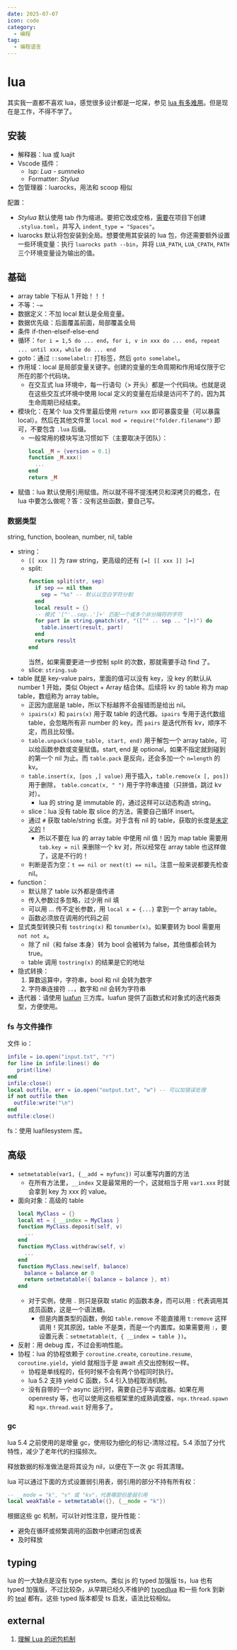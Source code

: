 ```yaml
---
date: 2025-07-07
icon: code
category:
  - 编程
tag:
  - 编程语言
---
```


# lua

其实我一直都不喜欢 lua，感觉很多设计都是一坨屎，参见 [lua 有多难用](../gossip/fuckxxx.md#lua-有多难用)。但是现在是工作，不得不学了。

## 安装

- 解释器：lua 或 luajit
- Vscode 插件：
  - lsp: _Lua - sumneko_
  - Formatter: _Stylua_
- 包管理器：luarocks，用法和 scoop 相似

配置：

- _Stylua_ 默认使用 tab 作为缩进。要把它改成空格，[需要](https://github.com/JohnnyMorganz/StyLua#configuring-runtime-syntax-selection)在项目下创建 `.stylua.toml`，并写入 `indent_type = "Spaces"`。
- luarocks 默认将包安装到全局。想要使用其安装的 lua 包，你还需要额外设置一些环境变量：执行 `luarocks path --bin`，并将 `LUA_PATH`, `LUA_CPATH`, `PATH` 三个环境变量设为输出的值。

## 基础

- array table 下标从 1 开始！！！
- 不等：`~=`
- 数据定义：不加 local 默认是全局变量。
- 数据优先级：后面覆盖前面，局部覆盖全局
- 条件 if-then-elseif-else-end
- 循环：`for i = 1,5 do ... end`，`for i, v in xxx do ... end`，`repeat ... until xxx`，`while do ... end`
- goto：通过 `::somelabel::` 打标签，然后 `goto somelabel`。
- 作用域：local 是局部变量关键字。创建的变量的生命周期和作用域仅限于它所在的那个代码块。
  - 在交互式 lua 环境中，每一行语句（> 开头）都是一个代码块。也就是说在这些交互式环境中使用 local 定义的变量在后续是访问不了的，因为其生命周期已经结束。
- 模块化：在某个 lua 文件里最后使用 `return xxx` 即可暴露变量（可以暴露 local）。然后在其他文件里 `local mod = require("folder.filename")` 即可，不要包含 `.lua` 后缀。
  - 一般常用的模块写法习惯如下（主要取决于团队）：
    ```lua
    local _M = {version = 0.1}
    function _M.xxx()
      ...
    end
    return _M
    ```
- 赋值：lua 默认使用引用赋值。所以就不得不提浅拷贝和深拷贝的概念，在 lua 中要怎么做呢？答：没有这些函数，要自己写。

### 数据类型

string, function, boolean, number, nil, table

- string：
  - `[[ xxx ]]` 为 raw string，更高级的还有 `[=[ [[ xxx ]] ]=]`
  - split:
    ```lua
    function split(str, sep)
      if sep == nil then
        sep = "%s" -- 默认以空白字符分割
      end
      local result = {}
      -- 模式 '[^'..sep..']+' 匹配一个或多个非分隔符的字符
      for part in string.gmatch(str, "([^" .. sep .. "]+)") do
        table.insert(result, part)
      end
      return result
    end
    ```
    当然，如果需要更进一步控制 split 的次数，那就需要手动 find 了。
  - slice: `string.sub`
- table 就是 key-value pairs，里面的值可以没有 key，没 key 的默认从 number 1 开始，类似 Object + Array 结合体。后续将 kv 的 table 称为 map table，数组称为 array table。
  - 正因为底层是 table，所以下标越界不会报错而是给出 nil。
  - `ipairs(x)` 和 `pairs(x)` 用于取 table 的迭代器。`ipairs` 专用于迭代数组 table，会忽略所有非 number 的 key。而 `pairs` 是迭代所有 kv，顺序不定，而且比较慢。
  - `table.unpack(some_table, start, end)` 用于解包一个 array table，可以给函数参数或变量赋值。start, end 是 optional，如果不指定就到碰到的第一个 nil 为止。而 `table.pack` 是反向，还会多加一个 `n=length` 的 kv。
  - `table.insert(x, [pos ,] value)` 用于插入，`table.remove(x [, pos])` 用于删除， `table.concat(x, " ")` 用于字符串连接（只拼值，跳过 kv 对）。
    - lua 的 string 是 immutable 的，通过这样可以动态构造 string。
  - slice：lua 没有 table 取 slice 的方法，需要自己循环 insert。
  - 通过 `#` 获取 table/string 长度。对于含有 nil 的 table，获取的长度是[未定义的](https://www.runoob.com/w3cnote/lua-table-length.html)！
    - 所以不要在 lua 的 array table 中使用 nil 值！因为 map table 需要用 `tab.key = nil` 来删除一个 kv 对，所以经常在 array table 也这样做了，这是不行的！
  - 判断是否为空：`t == nil or next(t) == nil`。注意一般来说都要先检查 nil。
- function：
  - 默认除了 table 以外都是值传递
  - 传入参数过多忽略，过少用 nil 填
  - 可以用 ... 传不定长参数，用 `local x = {...}` 拿到一个 array table。
  - 函数必须放在调用的代码之前
- 显式类型转换只有 `tostring(x)` 和 `tonumber(x)`。如果要转为 bool 需要用 `not not x`。
  - 除了 nil（和 false 本身）转为 bool 会被转为 false，其他值都会转为 true。
  - table 调用 `tostring(x)` 的结果是它的地址
- 隐式转换：
  1. 算数运算中，字符串，bool 和 nil 会转为数字
  2. 字符串连接符 `..`，数字和 nil 会转为字符串
- 迭代器：请使用 [luafun](https://github.com/luafun/luafun) 三方库。luafun 提供了函数式和对象式的迭代器类型，方便使用。

### fs 与文件操作

文件 io：

```lua
infile = io.open("input.txt", "r")
for line in infile:lines() do
   print(line)
end
infile:close()
local outfile, err = io.open("output.txt", "w") -- 可以加错误处理
if not outfile then
  outfile:write("\n")
end
outfile:close()
```

fs：使用 luafilesystem 库。

## 高级

- `setmetatable(var1, {__add = myfunc})` 可以重写内置的方法
  - 在所有方法里，`__index` 又是最常用的一个，这就相当于用 `var1.xxx` 时就会拿到 key 为 xxx 的 value。
- 面向对象：高级的 table
  ```lua
  local MyClass = {}
  local mt = { __index = MyClass }
  function MyClass.deposit(self, v)
    ...
  end
  function MyClass.withdraw(self, v)
    ...
  end
  function MyClass.new(self, balance)
    balance = balance or 0
    return setmetatable({ balance = balance }, mt)
  end
  ```
  - 对于实例，使用 `.` 则只是获取 static 的函数本身，而可以用 `:` 代表调用其成员函数，这是一个语法糖。
    - 但是内置类型的函数，例如 `table.remove` 不能直接用 `t:remove` 这样调用！究其原因，table 不是类，而是一个内置库。如果需要用 `:`，要设置元表：`setmetatable(t, { __index = table })`。
- 反射：用 debug 库，不过会影响性能。
- 协程：lua 的协程依赖于 `coroutine.create`, `coroutine.resume`, `coroutine.yield`，yield 就相当于是 await 点交出控制权一样。
  - 协程是单线程的，任何时候不会有两个协程同时执行。
  - lua 5.2 支持 yield C 函数，5.4 引入协程取消机制。
  - 没有自带的一个 async 运行时，需要自己手写调度器。如果在用 openresty 等，也可以使用这些框架里的成熟调度器，`ngx.thread.spawn` 和 `ngx.thread.wait` 好用多了。

### gc

lua 5.4 之前使用的是增量 gc，使用较为细化的标记-清除过程。5.4 添加了分代特性，减少了老年代的扫描频次。

释放数据的标准做法是将其设为 nil，以便在下一次 gc 将其清理。

lua 可以通过下面的方式设置弱引用表，弱引用的部分不持有所有权：

```lua
-- __mode = "k", "v" 或 "kv"，代表哪部份是弱引用
local weakTable = setmetatable({}, {__mode = "k"})
```

根据这些 gc 机制，可以针对性注意，提升性能：

- 避免在循环或频繁调用的函数中创建闭包或表
- 及时释放

## typing

lua 的一大缺点是没有 type system。类似 js 的 typed 加强版 ts，lua 也有 typed 加强版，不过比较杂，从早期已经久不维护的 [typedlua](https://github.com/andremm/typedlua) 和一些 fork 到新的 [teal](https://github.com/teal-language/tl) 都有。这些 typed 版本都受 ts 启发，语法比较相似。

## external

1. [理解 Lua 的闭包机制](https://zhuanlan.zhihu.com/p/494191824)

